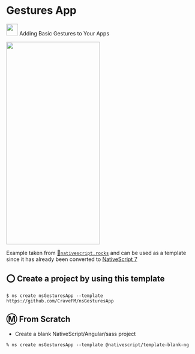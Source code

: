 # Gestures App

[<img src="https://github.com/angular/angular/blob/master/aio/src/assets/images/logos/angular/angular.png" width="31" height="31"></img>](https://play.nativescript.org/?template=play-ng&id=Wh9rvG&v=49) Adding Basic Gestures to Your Apps

<img src="https://raw.githubusercontent.com/NativeScript/code-samples/master/screens/basic-gestures.png" width="249" height="540"></img>

Example taken from [:bookmark:`nativescript.rocks`](https://plugins.nativescript.rocks/samples) and can be used as a template since it has already been converted to [NativeScript 7](https://nativescript.org/blog/nativescript-7-announcement)

## :o: Create a project by using this template

```
$ ns create nsGesturesApp --template https://github.com/CraveFM/nsGesturesApp
```


## :m: From Scratch

* Create a blank NativeScript/Angular/sass project

```
% ns create nsGesturesApp --template @nativescript/template-blank-ng
```
